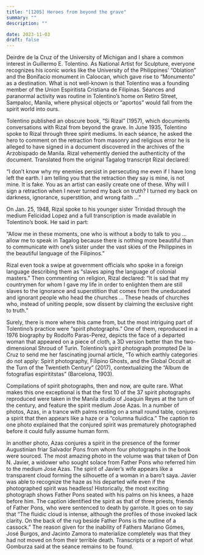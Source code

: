 ```yaml
---
title: "[1205] Heroes from beyond the grave"
summary: ""
description: ""

date: 2023-11-03
draft: false
---
```


Deirdre de la Cruz of the University of Michigan and I share a common interest in Guillermo E. Tolentino. As National Artist for Sculpture, everyone recognizes his iconic works like the University of the Philippines’ “Oblation” and the Bonifacio monument in Caloocan, which gave rise to “Monumento” as a destination. What is not well-known is that Tolentino was a founding member of the Union Espiritista Cristiana de Filipinas. Séances and paranormal activity was routine in Tolentino’s home on Retiro Street, Sampaloc, Manila, where physical objects or “aportos” would fall from the spirit world into ours.

Tolentino published an obscure book, “Si Rizal” (1957), which documents conversations with Rizal from beyond the grave. In June 1935, Tolentino spoke to Rizal through three spirit mediums. In each séance, he asked the hero to comment on the retraction from masonry and religious error he is alleged to have signed in a document discovered in the archives of the Arzobispado de Manila. Rizal vehemently denied the authenticity of the document. Translated from the original Tagalog transcript Rizal declared:

“I don’t know why my enemies persist in persecuting me even if I have long left the earth. I am telling you that the retraction they say is mine, is not mine. It is fake. You as an artist can easily create one of these. Why will I sign a retraction when I never turned my back on truth? I turned my back on darkness, ignorance, superstition, and wrong faith …”

On Jan. 25, 1948, Rizal spoke to his younger sister Trinidad through the medium Felicidad Lopez and a full transcription is made available in Tolentino’s book. He said in part:

“Allow me in these moments, one who is without a body to talk to you … allow me to speak in Tagalog because there is nothing more beautiful than to communicate with one’s sister under the vast skies of the Philippines in the beautiful language of the Filipinos.”

Rizal even took a swipe at government officials who spoke in a foreign language describing them as “slaves aping the language of colonial masters.” Then commenting on religion, Rizal declared: “It is sad that my countrymen for whom I gave my life in order to enlighten them are still slaves to the ignorance and superstition that comes from the uneducated and ignorant people who head the churches … These heads of churches who, instead of uniting people, sow dissent by claiming the exclusive right to truth.”

Surely, there is more where this came from, but the most intriguing part of Tolentino’s practice were “spirit photographs.” One of them, reproduced in a 1976 biography by Rodolfo Paras-Perez, depicts the face of a departed woman that appeared on a piece of cloth, a 3D version better than the two-dimensional Shroud of Turin. Tolentino’s spirit photograph prompted De la Cruz to send me her fascinating journal article, “To which earthly categories do not apply: Spirit photography, Filipino Ghosts, and the Global Occult at the Turn of the Twentieth Century” (2017), contextualizing the “Album de fotografias espirititstas” (Barcelona, 1903).

Compilations of spirit photographs, then and now, are quite rare. What makes this one exceptional is that the first 10 of the 37 spirit photographs reproduced were taken in the Manila studio of Joaquin Reyes at the turn of the century, and feature the spirit medium Jose Azas. In a number of photos, Azas, in a trance with palms resting on a small round table, conjures a spirit that then appears like a haze or a “columna fluidica.” The caption to one photo explained that the conjured spirit was prematurely photographed before it could fully assume human form.

In another photo, Azas conjures a spirit in the presence of the former Augustinian friar Salvador Pons from whom four photographs in the book were sourced. The most amazing photo in the volume was that taken of Don N. Javier, a widower who sought solace from Father Pons who referred him to the medium Jose Azas. The spirit of Javier’s wife appears like a transparent cloud forming the silhouette of a woman in a baro’t saya. Javier was able to recognize the haze as his departed wife even if the photographed spirit was headless! Historically, the most exciting photograph shows Father Pons seated with his palms on his knees, a haze before him. The caption identified the spirit as that of three priests, friends of Father Pons, who were sentenced to death by garrote. It goes on to say that “The fluidic cloud is intense, although the profiles of those invoked lack clarity. On the back of the rug beside Father Pons is the outline of a cassock.” The reason given for the inability of Fathers Mariano Gómes, José Burgos, and Jacinto Zamora to materialize completely was that they had not moved on from their terrible death. Transcripts or a report of what Gomburza said at the séance remains to be found.
